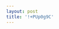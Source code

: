 ```yaml
---
layout: post
title: '!+PUp0g9C'
---
```


<p class="imglist">




<a href="https://pic.superbed.cn/item/5dadcb308b58bc7bf7702f0b.jpg" data-fancybox="images"><img src="" /></a>
<a href="https://pic.superbed.cn/item/5dadcb308b58bc7bf7702f0e.jpg" data-fancybox="images"><img src="" /></a>
<a href="https://pic.superbed.cn/item/5dadcb308b58bc7bf7702f10.jpg" data-fancybox="images"><img src="" /></a>
<a href="https://pic.superbed.cn/item/5dadcb308b58bc7bf7702f12.jpg" data-fancybox="images"><img src="" /></a>
<a href="https://pic.superbed.cn/item/5dadcb308b58bc7bf7702f14.jpg" data-fancybox="images"><img src="" /></a>
<a href="https://pic.superbed.cn/item/5dadcb308b58bc7bf7702f16.jpg" data-fancybox="images"><img src="" /></a>
<a href="https://pic.superbed.cn/item/5dadcb308b58bc7bf7702f1a.jpg" data-fancybox="images"><img src="" /></a>
<a href="https://pic.superbed.cn/item/5dadcb308b58bc7bf7702f1c.jpg" data-fancybox="images"><img src="" /></a>
<a href="https://pic.superbed.cn/item/5dadcb308b58bc7bf7702f1f.jpg" data-fancybox="images"><img src="" /></a>
<a href="https://pic.superbed.cn/item/5dadcb308b58bc7bf7702f21.jpg" data-fancybox="images"><img src="" /></a>
<a href="https://pic.superbed.cn/item/5dadcb308b58bc7bf7702f23.jpg" data-fancybox="images"><img src="" /></a>
<a href="https://pic.superbed.cn/item/5dadcb308b58bc7bf7702f25.jpg" data-fancybox="images"><img src="" /></a>
<a href="https://pic.superbed.cn/item/5dadcb308b58bc7bf7702f27.jpg" data-fancybox="images"><img src="" /></a>
<a href="https://pic.superbed.cn/item/5dadcb308b58bc7bf7702f29.jpg" data-fancybox="images"><img src="" /></a>
<a href="https://pic.superbed.cn/item/5dadcb308b58bc7bf7702f2b.jpg" data-fancybox="images"><img src="" /></a>








</p>